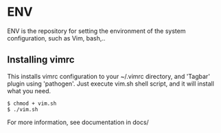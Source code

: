 
# ENV
ENV is the repository for setting the environment of the system configuration,
such as Vim, bash,..


## Installing vimrc
This installs vimrc configuration to your ~/.vimrc directory, 
and 'Tagbar' plugin using 'pathogen'.
Just execute vim.sh shell script, and it will install what you need.

```
$ chmod + vim.sh
$ ./vim.sh
```

For more information, see documentation in docs/
